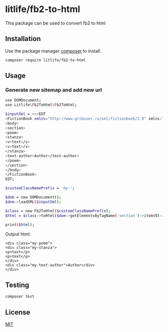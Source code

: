 # litlife/fb2-to-html

This package can be used to convert fb2 to html

## Installation

Use the package manager [composer](https://getcomposer.org/) to install.

```bash
composer require litlife/fb2-to-html
```

## Usage

### Generate new sitemap and add new url

```bash
use DOMDocument;
use Litlife\Fb2ToHtml\Fb2ToHtml;

$inputXml = <<<EOT
<FictionBook xmlns="http://www.gribuser.ru/xml/fictionbook/2.0" xmlns:l = "http://www.w3.org/1999/xlink">
<body>
<section>
<poem>
<stanza>
<v>text</v>
<v>text</v>
</stanza>
<text-author>Author</text-author>
</poem>
</section>
</body>
</FictionBook>
EOT;

$customClassNamePrefix = 'my-';

$dom = new DOMDocument();
$dom->loadXML($inputXml);

$class = new Fb2ToHtml($customClassNamePrefix);
$html = $class->toHtml($dom->getElementsByTagName('section')->item(0)->childNodes);

print($html);
```
Output html:

```
<div class="my-poem">
<div class="my-stanza">
<p>text</p>
<p>text</p>
</div>
<div class="my-text-author">Author</div>
</div>
```

## Testing
```bash
composer test
```
## License
[MIT](https://choosealicense.com/licenses/mit/)
